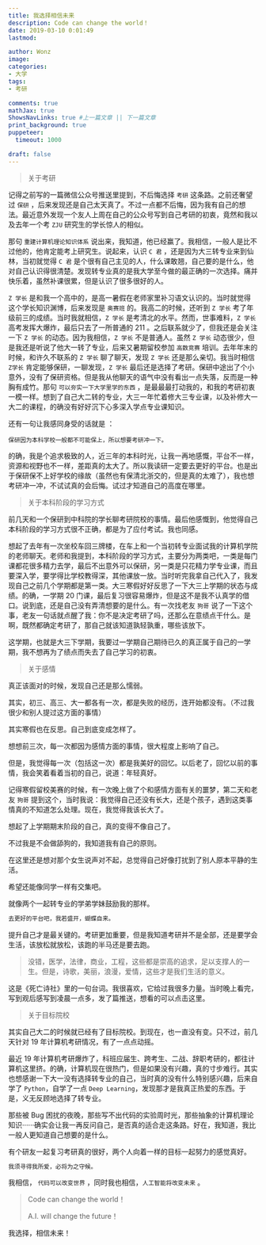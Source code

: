 ```yaml
---
title: 我选择相信未来
description: Code can change the world！
date: 2019-03-10 0:01:49
lastmod:

author: Wonz
image: 
categories:
- 大学
tags:
- 考研

comments: true
mathJax: true
ShowsNavLinks: true #上一篇文章 || 下一篇文章
print_background: true
puppeteer:
  timeout: 1000

draft: false
---
```

> 关于考研

记得之前写的一篇微信公众号推送里提到，不后悔选择 `考研` 这条路。之前还奢望过 `保研` ，后来发现还是自己太天真了。不过一点都不后悔，因为我有自己的想法。最近意外发现一个友人上周在自己的公众号写到自己考研的初衷，竟然和我以及去年一个考 `ZJU` 研究生的学长惊人的相似。

那句 `重建计算机理论知识体系` 说出来，我知道，他已经赢了。我相信，一般人是比不过他的，他肯定能考上研究生。说起来，认识 `C 君` ，还是因为大三转专业来到仙林，当初就觉得 `C 君` 是个很有自己主见的人，什么课敢翘，自己要的是什么，他对自己认识得很清楚。发现转专业真的是我大学至今做的最正确的一次选择。痛并快乐着，虽然补课很累，但是认识了很多很好的人。

`Z 学长` 是和我一个高中的，是高一暑假在老师家里补习语文认识的。当时就觉得这个学长知识渊博，后来发现是 `奥赛班` 的。我高二的时候，还听到 `Z 学长` 考了年级前三的成绩。当时我就相信，`Z 学长` 是考清北的水平。然而，世事难料，`Z 学长` 高考发挥大爆炸，最后只去了一所普通的 211 。之后联系就少了，但我还是会关注一下 `Z 学长` 的动态。因为我相信，`Z 学长` 不是普通人。虽然 `Z 学长` 动态很少，但是我还是听说了他大一转了专业，后来又暑期留校参加 `高数竞赛` 培训。去年年末的时候，和许久不联系的 `Z 学长` 聊了聊天，发现 `Z 学长` 还是那么亲切。我当时相信 `Z学长` 肯定能够保研，一聊发现，`Z 学长` 最后还是选择了考研。保研中途出了个小意外，没有了保研资格。但是我从他聊天的语气中没有看出一点失落，反而是一种胸有成竹。那句 `可以夯实一下大学里学的东西` ，是最最最打动我的，和我的考研初衷一模一样。想到了自己大二转的专业，大三一年忙着修大三专业课，以及补修大一大二的课程，的确没有好好沉下心多深入学点专业课知识。

还有一句让我感同身受的话就是 ：

```text
保研因为本科学校一般都不可能保上，所以想要考研冲一下。 
```

的确，我是个追求极致的人，近三年的本科时光，让我一再地感慨，平台不一样，资源和视野也不一样，差距真的太大了。所以我读研一定要去更好的平台。也是出于保研保不上好学校的缘故（虽然也有保清北浙交的，但是真的太难了），我也想考研冲一冲，不试试真的会后悔。试过才知道自己的高度在哪里。

> 关于本科阶段的学习方式

前几天和一个保研到中科院的学长聊考研院校的事情。最后他感慨到，他觉得自己本科阶段的学习方式很不正确，都是为了应付考试。我也同感。

想起了去年有一次坐校车回三牌楼，在车上和一个当初转专业面试我的计算机学院的老师聊天。老师和我提到，本科阶段的学习方式，主要分为两类吧，一类是每门课都花很多精力去学，最后不出意外可以保研，另一类是只花精力学专业课，而且要深入学，要学得比学校教得深，其他课放一放。当时听完我拿自己代入了，我发现自己之前几个学期都是第一类。大三寒假好好反思了一下大三上学期的状态与成绩。的确，一学期 20 门课，最后复习很容易爆炸，但是这不是我不认真学的借口。说到底，还是自己没有弄清想要的是什么。有一次找老友 `狗哥` 说了一下这个事，老友一句话就点醒了我：你不是决定考研了吗，还那么在意绩点干什么。是啊，既然都确定考研了，那自己就该知道孰轻孰重，哪些该放下。

这学期，也就是大三下学期，我要过一学期自己期待已久的真正属于自己的一学期，我不想再为了绩点而失去了自己学习的初衷。

> 关于感情

真正该面对的时候，发现自己还是那么懦弱。

其实，初三、高三、大一都各有一次，都是失败的经历，连开始都没有。（不过我很少和别人提过这方面的事情）

其实寒假也在反思。自己到底变成怎样了。

想想前三次，每一次都因为感情方面的事情，很大程度上影响了自己。

但是，我觉得每一次（包括这一次）都是我美好的回忆。以后老了，回忆以前的事情，我会笑着看着当初的自己，说道：年轻真好。

记得寒假留校美赛的时候，有一次晚上做了个和感情方面有关的噩梦，第二天和老友 `狗哥` 提到这个，当时我说：我觉得自己还没有长大，还是个孩子，遇到这类事情真的不知道怎么处理。现在，我觉得我该长大了。

想起了上学期期末阶段的自己，真的变得不像自己了。

不过我是不会做舔狗的，我知道我有自己的原则。

在这里还是想对那个女生说声对不起，总觉得自己好像打扰到了别人原本平静的生活。

希望还能像同学一样有交集吧。

就像两个一起转专业的学弟学妹鼓励我的那样。

```txt
去更好的平台吧，我若盛开，蝴蝶自来。
```

提升自己才是最关键的。考研更加重要，但是我知道考研并不是全部，还是要学会生活，该放松就放松，该跑的半马还是要去跑。

> 没错，医学，法律，商业，工程，这些都是崇高的追求，足以支撑人的一生。但是，诗歌，美丽，浪漫，爱情，这些才是我们生活的意义。

这是《死亡诗社》里的一句台词。我很喜欢，它给过我很多力量。当时晚上看完，写到观后感写到凌晨一点多，发了篇推送，想看的可以点击这里。

> 关于目标院校

其实自己大二的时候就已经有了目标院校。到现在，也一直没有变。只不过，前几天针对 19 年计算机考研情况，有了一点点动摇。

最近 19 年计算机考研爆炸了，科班应届生、跨考生、二战、辞职考研的，都往计算机这里挤。的确，计算机现在很热门，但是如果没有兴趣，真的寸步难行。其实也想感谢一下大一没有选择转专业的自己，当时真的没有什么特别感兴趣，后来自学了 `Python`，自学了一点 `Deep Learning`，发现那才是我真正热爱的东西。于是，义无反顾地选择了转专业。

那些被 Bug 困扰的夜晚，那些写不出代码的实验周时光，那些抽象的计算机理论知识······确实会让我一再反问自己，是否真的适合走这条路。好在，我知道，我比一般人更知道自己想要的是什么。

有个研友一起复习考研真的很好，两个人向着一样的目标一起努力的感觉真好。

```txt
我须寻得我所爱，必将为之守候。
```

我相信， `代码可以改变世界` ，同时我也相信，`人工智能将改变未来` 。

> Code can change the world！
>
> A.I. will change the future！

我选择，相信未来！
